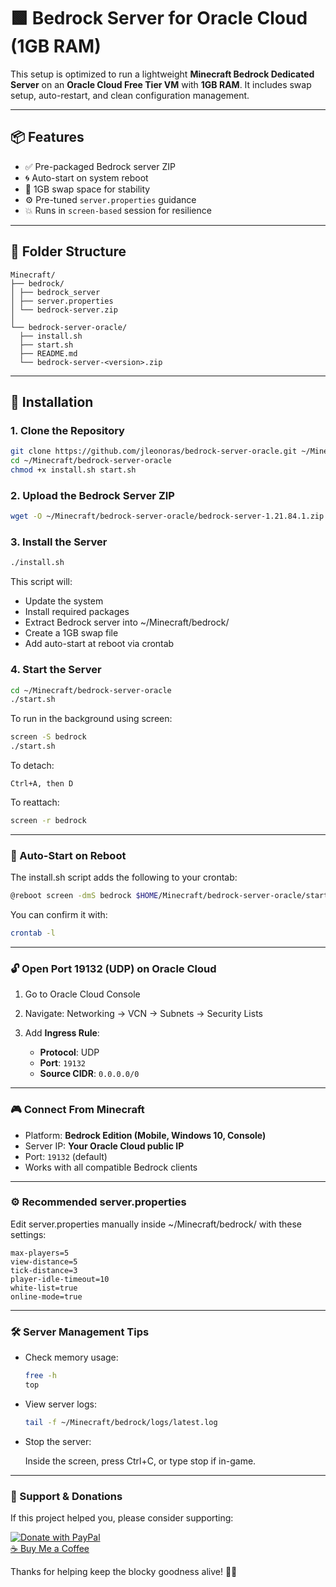 # 🟩 Bedrock Server for Oracle Cloud (1GB RAM)

This setup is optimized to run a lightweight **Minecraft Bedrock Dedicated Server** on an **Oracle Cloud Free Tier VM** with **1GB RAM**. It includes swap setup, auto-restart, and clean configuration management.

---

## 📦 Features

- ✅ Pre-packaged Bedrock server ZIP
- 🌀 Auto-start on system reboot
- 🧠 1GB swap space for stability
- ⚙️ Pre-tuned `server.properties` guidance
- 💥 Runs in `screen-based` session for resilience

---

## 📂 Folder Structure

```text
Minecraft/
├── bedrock/
│ ├── bedrock_server
│ ├── server.properties
│ └── bedrock-server.zip
│
└── bedrock-server-oracle/
  ├── install.sh
  ├── start.sh
  ├── README.md
  └── bedrock-server-<version>.zip
```

---

## 🚀 Installation

### 1. Clone the Repository

```bash
git clone https://github.com/jleonoras/bedrock-server-oracle.git ~/Minecraft/bedrock-server-oracle
cd ~/Minecraft/bedrock-server-oracle
chmod +x install.sh start.sh
```

### 2. Upload the Bedrock Server ZIP

```bash
wget -O ~/Minecraft/bedrock-server-oracle/bedrock-server-1.21.84.1.zip https://bedrock.jleonoras.eu.org/bedrock-server-1.21.84.1.zip
```

### 3. Install the Server

```bash
./install.sh
```

This script will:

- Update the system
- Install required packages
- Extract Bedrock server into ~/Minecraft/bedrock/
- Create a 1GB swap file
- Add auto-start at reboot via crontab

### 4. Start the Server

```bash
cd ~/Minecraft/bedrock-server-oracle
./start.sh
```

To run in the background using screen:

```bash
screen -S bedrock
./start.sh
```

To detach:

```text
Ctrl+A, then D
```

To reattach:

```bash
screen -r bedrock
```

---

### 🔁 Auto-Start on Reboot

The install.sh script adds the following to your crontab:

```bash
@reboot screen -dmS bedrock $HOME/Minecraft/bedrock-server-oracle/start.sh
```

You can confirm it with:

```bash
crontab -l
```

---

### 🔓 Open Port 19132 (UDP) on Oracle Cloud

1. Go to Oracle Cloud Console

2. Navigate: Networking → VCN → Subnets → Security Lists

3. Add **Ingress Rule**:
   - **Protocol**: UDP
   - **Port**: `19132`
   - **Source CIDR**: `0.0.0.0/0`

---

### 🎮 Connect From Minecraft

- Platform: **Bedrock Edition (Mobile, Windows 10, Console)**
- Server IP: **Your Oracle Cloud public IP**
- Port: `19132` (default)
- Works with all compatible Bedrock clients

---

### ⚙️ Recommended server.properties

Edit server.properties manually inside ~/Minecraft/bedrock/ with these settings:

```text
max-players=5
view-distance=5
tick-distance=3
player-idle-timeout=10
white-list=true
online-mode=true
```

---

### 🛠️ Server Management Tips

- Check memory usage:

  ```bash
  free -h
  top
  ```

- View server logs:

  ```bash
  tail -f ~/Minecraft/bedrock/logs/latest.log
  ```

- Stop the server:

  Inside the screen, press Ctrl+C, or type stop if in-game.

---

### 🙌 Support & Donations

If this project helped you, please consider supporting:

[![Donate with PayPal](https://img.shields.io/badge/Donate-PayPal-blue.svg?logo=paypal)](https://www.paypal.me/jleonoras)  
[☕ Buy Me a Coffee](https://www.buymeacoffee.com/jleonoras)

Thanks for helping keep the blocky goodness alive! 🧱💖
